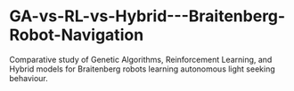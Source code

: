 # GA-vs-RL-vs-Hybrid---Braitenberg-Robot-Navigation
Comparative study of Genetic Algorithms, Reinforcement Learning, and Hybrid models for Braitenberg robots learning autonomous light seeking behaviour.
